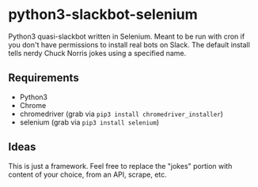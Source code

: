 # python3-slackbot-selenium
Python3 quasi-slackbot written in Selenium. Meant to be run with cron if you don't have permissions to install real bots on Slack. The default install tells nerdy Chuck Norris jokes using a specified name.

## Requirements
* Python3
* Chrome
* chromedriver (grab via `pip3 install chromedriver_installer`)
* selenium (grab via `pip3 install selenium`)

## Ideas
This is just a framework. Feel free to replace the "jokes" portion with content of your choice, from an API, scrape, etc.
